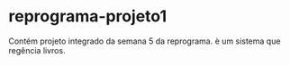 # reprograma-projeto1
Contém projeto integrado da semana 5 da reprograma. è um sistema que regência livros.
